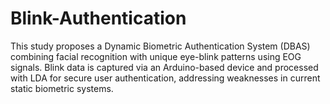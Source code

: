 # Blink-Authentication
This study proposes a Dynamic Biometric Authentication System (DBAS) combining facial recognition with unique eye-blink patterns using EOG signals. Blink data is captured via an Arduino-based device and processed with LDA for secure user authentication, addressing weaknesses in current static biometric systems.
